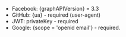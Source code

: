 - Facebook: {graphAPIVersion} = 3.3
- GitHub: {ua} - required (user-agent)
- JWT: privateKey - required
- Google: {scope = 'openid email'} - required.